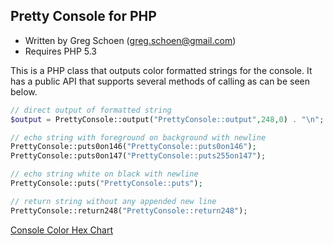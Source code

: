 ## Pretty Console for PHP

 * Written by Greg Schoen (greg.schoen@gmail.com)
 * Requires PHP 5.3

This is a PHP class that outputs color formatted strings for the console. It has a public API that supports several methods of calling as can be seen below.

```php
// direct output of formatted string
$output = PrettyConsole::output("PrettyConsole::output",248,0) . "\n";

// echo string with foreground on background with newline
PrettyConsole::puts0on146("PrettyConsole::puts0on146");
PrettyConsole::puts0on147("PrettyConsole::puts255on147");

// echo string white on black with newline
PrettyConsole::puts("PrettyConsole::puts");

// return string without any appended new line
PrettyConsole::return248("PrettyConsole::return248");
```

[Console Color Hex Chart](http://upload.wikimedia.org/wikipedia/commons/9/95/Xterm_color_chart.png)

